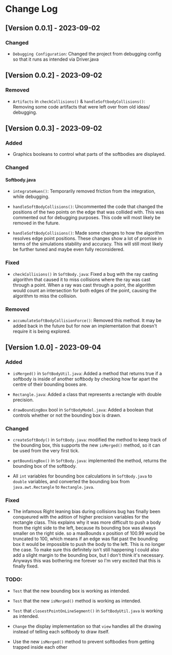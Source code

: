 # Change Log

## [Version 0.0.1] - 2023-09-02

### Changed

- `Debugging Configuration`: Changed the project from debugging config so that it runs as intended via Driver.java

## [Version 0.0.2] - 2023-09-02

### Removed

- `Artifacts` in `checkCollisions()` & `handleSoftbodyCollisions()`: Removing some code artifacts that were left over from old ideas/ debugging.

## [Version 0.0.3] - 2023-09-02

### Added

- Graphics booleans to control what parts of the softbodies are displayed.

### Changed

#### Softbody.java

- `integrateHuen()`: Temporarily removed friction from the integration, while debugging.

- `handleSoftBodyCollisions()`: Uncommented the code that changed the positions of the two points on the edge that was collided with. This was commented out for debugging purposes. This code will most likely be removed in the future.

- `handleSoftBodyCollisions()`: Made some changes to how the algorithm resolves edge point positions. These changes show a lot of promise in terms of the simulations stability and accuracy. This will still most likely be further tuned and maybe even fully reconsidered.

### Fixed

- `checkCollisions()` in `SoftBody.java`: Fixed a bug with the ray casting algorithm that caused it to miss collisions where the ray was cast through a point. When a ray was cast through a point, the algorithm would count an intersection for both edges of the point, causing the algorithm to miss the collision.

### Removed

- `accumulateSoftBodyCollisionForce()`: Removed this method. It may be added back in the future but for now an implementation that doesn't require it is being explored.

## [Version 1.0.0] - 2023-09-04

### Added

- `isMerged()` in `SoftBodyUtil.java`: Added a method that returns true if a softbody is inside of another softbody by checking how far apart the centre of their bounding boxes are.

- `Rectangle.java`: Added a class that represents a rectangle with double precision.

- `drawBoundingBox` bool in `SoftBodyModel.java`: Added a boolean that controls whether or not the bounding box is drawn.

### Changed

- `createSoftBody()` in `SoftBody.java`: modified the method to keep track of the bounding box, this supports the new `isMerged()` method, so it can be used from the very first tick.

- `getBoundingBox()` in `SoftBody.java`: implemented the method, returns the bounding box of the softbody.

- All `int` variables for bounding box calculations in `SoftBody.java` to `double` variables, and converted the bounding box from `java.awt.Rectangle` to `Rectangle.java`.

### Fixed

- The infamous Right leaning bias during collisions bug has finally been conqueured with the adition of higher precision variables for the rectangle class. This explains why it was more difficult to push a body from the right side to the left, because its bounding box was always smaller on the right side. so a maxBounds x position of 100.99 would be truncated to
  100, which means if an edge was flat past the bounding box it would be impossible to push the body to the left. This is no longer the case. To make sure this definitely isn't still happening I could also add a slight margin to the bounding box, but I don't think it's necessary. Anyways this was bothering me forever so I'm very excited that this is finally fixed.

### TODO:

- `Test` that the new bounding box is working as intended.

- `Test` that the new `isMerged()` method is working as intended.

- `Test` that `closestPointOnLineSegment()` in `SoftBodyUtil.java` is working as intended.

- `Change` the display implementation so that `view` handles all the drawing instead of telling each softbody to draw itself.

- Use the new `isMerged()` method to prevent softbodies from getting trapped inside each other
